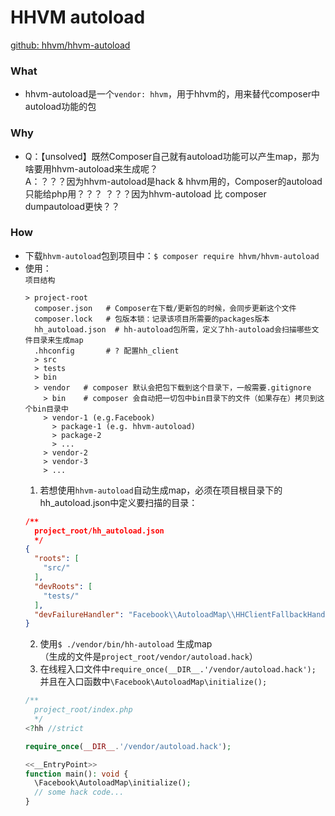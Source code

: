 # HHVM autoload
[github: hhvm/hhvm-autoload](https://github.com/hhvm/hhvm-autoload)

### What  
- hhvm-autoload是一个`vendor: hhvm`，用于hhvm的，用来替代composer中autoload功能的包  


### Why  
- Q：【unsolved】既然Composer自己就有autoload功能可以产生map，那为啥要用hhvm-autoload来生成呢？  
  A：？？？因为hhvm-autoload是hack & hhvm用的，Composer的autoload只能给php用？？？
     ？？？因为hhvm-autoload 比 composer dumpautoload更快？？

### How  
- 下载`hhvm-autoload`包到项目中：`$ composer require hhvm/hhvm-autoload`  
- 使用：  
  `项目结构`  
  ```
  > project-root
    composer.json   # Composer在下载/更新包的时候，会同步更新这个文件
    composer.lock   # 包版本锁：记录该项目所需要的packages版本
    hh_autoload.json  # hh-autoload包所需，定义了hh-autoload会扫描哪些文件目录来生成map
    .hhconfig       # ? 配置hh_client
    > src
    > tests
    > bin
    > vendor   # composer 默认会把包下载到这个目录下，一般需要.gitignore
      > bin    # composer 会自动把一切包中bin目录下的文件（如果存在）拷贝到这个bin目录中  
      > vendor-1 (e.g.Facebook)
        > package-1 (e.g. hhvm-autoload)
        > package-2
        > ...
      > vendor-2
      > vendor-3
      > ... 
  ```
  1. 若想使用`hhvm-autoload`自动生成map，必须在项目根目录下的hh_autoload.json中定义要扫描的目录：  
    ```json
    /**
      project_root/hh_autoload.json 
      */
    {
      "roots": [
        "src/"
      ],
      "devRoots": [
        "tests/"
      ],
      "devFailureHandler": "Facebook\\AutoloadMap\\HHClientFallbackHandler"
    }     
    ```
  2. 使用`$ ./vendor/bin/hh-autoload` 生成map    
     （生成的文件是`project_root/vendor/autoload.hack`）    
  3. 在线程入口文件中`require_once(__DIR__.'/vendor/autoload.hack');`  
     并且在入口函数中`\Facebook\AutoloadMap\initialize();`  
    ```php
    /**
      project_root/index.php
      */
    <?hh //strict

    require_once(__DIR__.'/vendor/autoload.hack');

    <<__EntryPoint>>
    function main(): void {
      \Facebook\AutoloadMap\initialize();
      // some hack code...
    }
    ```
      
